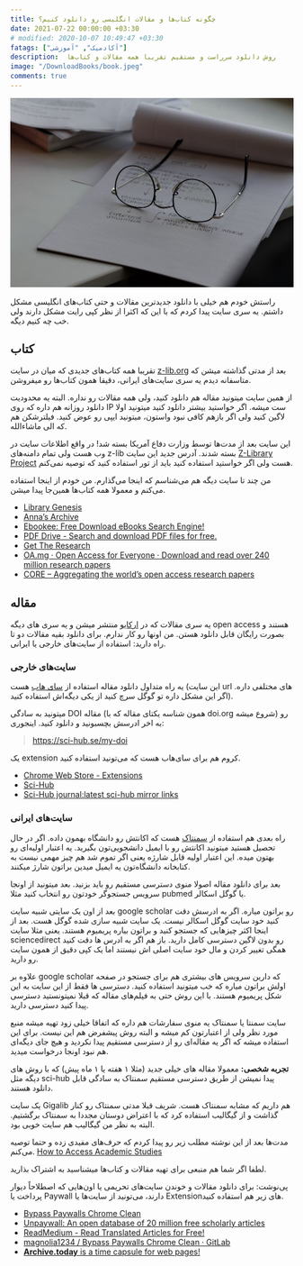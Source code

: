 ```yaml
---
title: چگونه کتاب‌ها و مقالات انگلیسی رو دانلود کنیم؟ 
date: 2021-07-22 00:00:00 +03:30
# modified: 2020-10-07 10:49:47 +03:30
fatags: ["آکادمیک", "آموزشی"]
description:  روش دانلود سرراست و مستقیم تقریبا همه مقالات و کتاب‌ها
image: "/DownloadBooks/book.jpeg"
comments: true
---
```



![](book.jpeg)

راستش خودم هم خیلی با دانلود جدیدترین مقالات و حتی کتاب‌های انگلیسی مشکل داشتم. یه سری سایت پیدا کردم که با این که اکثرا از نظر کپی رایت مشکل دارند ولی خب چه کنیم دیگه. 

## کتاب
تقریبا همه کتاب‌های جدیدی که میان در سایت [z-lib.org](https://z-lib.org/) بعد از مدتی گذاشته میشن که متاسفانه دیدم یه سری سایت‌های ایرانی، دقیقا همون کتاب‌ها رو میفروشن. 

از همین سایت میتونید مقاله هم دانلود کنید، ولی همه مقالات رو نداره. البته یه محدودیت دانلود روزانه هم داره که روی IP ست میشه. اگر خواستید بیشتر دانلود کنید میتونید اولا لاگین کنید ولی اگر بازهم کافی نبود واستون، میتونید ایپی رو عوض کنید. فیلترشکن هم که الی ماشاءالله.

این سایت بعد از مدت‌ها توسط وزارت دفاع آمریکا بسته شد! در واقع اطلاعات سایت در وب هست ولی تمام دامنه‌های z-lib بسته شدند. آدرس جدید این سایت [Z-Library Project](https://singlelogin.me/) هست ولی اگر خواستید استفاده کنید باید از تور استفاده کنید که توصیه نمی‌کنم. 

من چند تا سایت دیگه هم می‌شناسم که اینجا می‌گذارم. من خودم از اینجا استفاده می‌کنم و معمولا همه کتاب‌ها همین‌جا پیدا میشن. 
- [Library Genesis](https://libgen.is/)
- [Anna’s Archive](https://www.annas-archive.org/)
- [Ebookee: Free Download eBooks Search Engine!](https://ebookee.com/)
- [PDF Drive - Search and download PDF files for free.](http://www.pdfdrive.com/)
- [Get The Research](http://GetTheResearch.org)
- [OA.mg · Open Access for Everyone · Download and read over 240 million research papers](http://OA.mg)
- [CORE – Aggregating the world’s open access research papers](http://core.ac.uk)

## مقاله
یه سری مقالات که در [ارکایو](https://arxiv.org/) منتشر میشن و یه سری های دیگه open access هستند و بصورت رایگان قابل دانلود هستن. من اونها رو کار ندارم. برای دانلود بقیه مقالات دو تا راه دارید: استفاده از سایت‌های خارجی یا ایرانی. 
### سایت‌های خارجی
یه راه متداول دانلود مقاله استفاده از [سای هاب](https://sci-hub.se/) هست (این سایت url های مختلفی داره. اگر این مشکل داره تو گوگل سرچ کنید از یکی دیگه‌اش استفاده کنید).

میتونید به سادگی DOI مقاله (همون شناسه یکتای مقاله که با doi.org شروع میشه) رو به اخر ادرسش بچسبونید و دانلود کنید. اینجوری:
> https://sci-hub.se/my-doi

یک extension کروم هم برای سای‌هاب هست که می‌تونید استفاده کنید. 
- [Chrome Web Store - Extensions](https://chrome.google.com/webstore/detail/sci-hub-x-now/gmmnidkpkgiohfdoenhpghbilmeeagjj)
- [Sci-Hub](https://sci-hub.hkvisa.net/)
- [Sci-Hub journal:latest sci-hub mirror links](http://sci-hub.wf)

### سایت‌های ایرانی
راه بعدی هم استفاده از [سمنتاک](https://semanta.ir/) هست که اکانتش رو دانشگاه بهمون داده. اگر در حال تحصیل هستید میتونید اکانتش رو با ایمیل دانشجویی‌تون بگیرید. یه اعتبار اولیه‌ای رو بهتون میده. این اعتبار اولیه قابل شارژه یعنی اگر تموم شد هم چیز مهمی نیست به کتابخانه دانشگاه‌تون یه ایمیل میدین براتون شارژ میکنند.

بعد برای دانلود مقاله اصولا منوی دسترسی مستقیم رو باید بزنید. بعد میتونید از اونجا سرویس جستجوگر خودتون رو انتخاب کنید مثلا pubmed یا گوگل اسکالر.

بعد از اون یک سایتی شبیه سایت google scholar رو براتون میاره. اگر به ادرسش دقت کنید خود سایت گوگل اسکالر نیست. یک سایت شبیه سازی شده گوگل هست. بعد از اینجا اکثر چیزهایی که جستجو کنید و براتون بیاره پریمیوم هستند. یعنی مثلا سایت sciencedirect رو بدون لاگین دسترسی کامل دارید. باز هم اگر به ادرس ها دقت کنید همگی تغییر کردن و مال خود سایت اصلی اش نیستند اما یک کپی دقیق از همون سایت رو دارید.

علاوه بر google scholar که دارین سرویس های بیشتری هم برای جستجو در صفحه اولش براتون میاره که خب میتونید استفاده کنید. دسترسی ها فقط از این سایت به این شکل پریمیوم هستند. با این روش حتی به فیلم‌های مقاله که قبلا نمیتونستید دسترسی پیدا کنید دسترسی دارید.

سایت سمنتا یا سمنتاک یه منوی سفارشات هم داره که اتفاقا خیلی زود تهیه میشه منبع مورد نظر ولی از اعتبارتون کم میشه و البته روش پیشفرض هم این نیست. برای این استفاده میشه که اگر یه مقاله‌ای رو از دسترسی مستقیم پیدا نکردید و هیچ جای دیگه‌ای هم نبود اونجا درخواست میدید.

**تجربه شخصی:** معمولا مقاله های خیلی جدید (مثلا ۱ هفته یا ۱ ماه پیش) که با روش های دیگه مثل sci-hub پیدا نمیشن از طریق دسترسی مستقیم سمنتاک به سادگی قابل دانلود هستند.

یک سایت Gigalib هم داریم که مشابه سمنتاک هست. شریف قبلا مدتی سمنتاک رو کنار گذاشت و از گیگالیب استفاده کرد که با اعتراض دوستان مجددا به سمنتاک برگشتیم. البته به نظر من گیگالیب هم سایت خوبی بود. 

مدت‌ها بعد از این نوشته مطلب زیر رو پیدا کردم که حرف‌های مفیدی زده و حتما توصیه می‌کنم.
[How to Access Academic Studies](https://blog.yaelwrites.com/how-to-bypass-paywalls-to-access-academic-studies/)

لطفا اگر شما هم منبعی برای تهیه مقالات و کتاب‌ها میشناسید به اشتراک بذارید.

پی‌نوشت: برای دانلود مقالات و خوندن سایت‌های تحریمی یا اون‌هایی که اصطلاحاً دیوار پرداخت یا Paywall دارند، می‌تونید از سایت‌ها یا Extensionهای زیر هم استفاده کنید. 
- [Bypass Paywalls Chrome Clean](https://gitlab.com/magnolia1234/bypass-paywalls-chrome-clean)
- [Unpaywall: An open database of 20 million free scholarly articles](https://unpaywall.org/)
- [ReadMedium - Read Translated Articles for Free!](https://readmedium.com)
- [magnolia1234 / Bypass Paywalls Chrome Clean · GitLab](https://gitlab.com/magnolia1234/bypass-paywalls-chrome-clean)
- [**Archive.today** is a time capsule for web pages!](https://archive.ph/)
